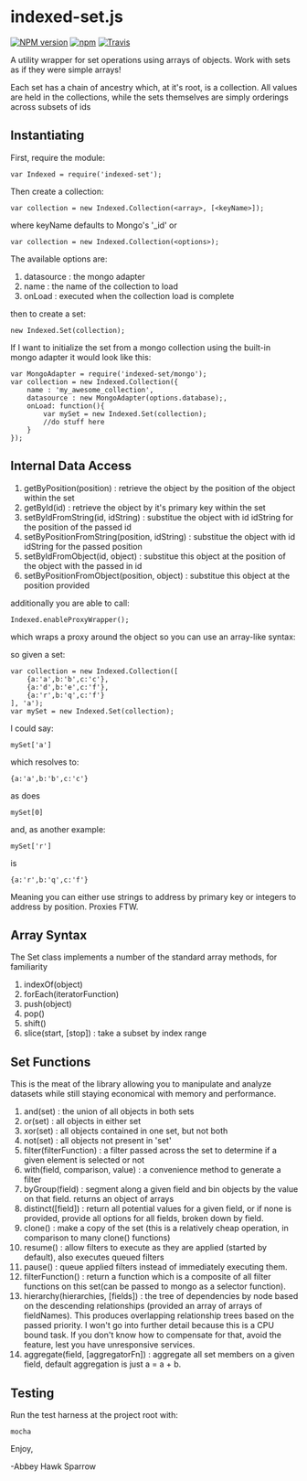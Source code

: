 indexed-set.js
==============
[![NPM version](https://img.shields.io/npm/v/indexed-set.svg)]()
[![npm](https://img.shields.io/npm/dt/indexed-set.svg)]()
[![Travis](https://img.shields.io/travis/khrome/indexed-set.svg)]()

A utility wrapper for set operations using arrays of objects. Work with sets as if they were simple arrays!

Each set has a chain of ancestry which, at it's root, is a collection. All values are held in the collections, while the sets themselves are simply orderings across subsets of ids

Instantiating
-------------

First, require the module:

    var Indexed = require('indexed-set');
    
Then create a collection:

    var collection = new Indexed.Collection(<array>, [<keyName>]);

where keyName defaults to Mongo's '_id' or

    var collection = new Indexed.Collection(<options>);
    
The available options are:

1. datasource : the mongo adapter
2. name : the name of the collection to load
3. onLoad : executed when the collection load is complete

then to create a set:

    new Indexed.Set(collection);
    
If I want to initialize the set from a mongo collection using the built-in mongo adapter it would look like this:

    var MongoAdapter = require('indexed-set/mongo');
    var collection = new Indexed.Collection({
        name : 'my_awesome_collection',
        datasource : new MongoAdapter(options.database);,
        onLoad: function(){
            var mySet = new Indexed.Set(collection);
            //do stuff here
        }
    });

Internal Data Access
--------------------
1. getByPosition(position) : retrieve the object by the position of the object within the set
2. getById(id) : retrieve the object by it's primary key within the set
3. setByIdFromString(id, idString) : substitue the object with id idString for the position of the passed id
4. setByPositionFromString(position, idString) : substitue the object with id idString for the passed position
5. setByIdFromObject(id, object) : substitue this object at the position of the object with the passed in id
6. setByPositionFromObject(position, object) : substitue this object at the position provided

additionally you are able to call:

    Indexed.enableProxyWrapper();
    
which wraps a proxy around the object so you can use an array-like syntax:

so given a set:

    var collection = new Indexed.Collection([
        {a:'a',b:'b',c:'c'},
        {a:'d',b:'e',c:'f'},
        {a:'r',b:'q',c:'f'}
    ], 'a');
    var mySet = new Indexed.Set(collection);
    
I could say:

    mySet['a']
    
which resolves to:

    {a:'a',b:'b',c:'c'}
    
as does

    mySet[0]
    
and, as another example:
    
    mySet['r']
    
is

    {a:'r',b:'q',c:'f'}
    
Meaning you can either use strings to address by primary key or integers to address by position. Proxies FTW.

Array Syntax
------------
The Set class implements a number of the standard array methods, for familiarity

1. indexOf(object)
2. forEach(iteratorFunction)
3. push(object)
4. pop()
5. shift()
6. slice(start, [stop]) : take a subset by index range

Set Functions
-------------
This is the meat of the library allowing you to manipulate and analyze datasets while still staying economical with memory and performance.

1. and(set) : the union of all objects in both sets
2. or(set) : all objects in either set
3. xor(set) : all objects contained in one set, but not both
4. not(set) : all objects not present in 'set'
5. filter(filterFunction) : a filter passed across the set to determine if a given element is selected or not
6. with(field, comparison, value) : a convenience method to generate a filter
7. byGroup(field) : segment along a given field and bin objects by the value on that field. returns an object of arrays
8. distinct([field]) : return all potential values for a given field, or if none is provided, provide all options for all fields, broken down by field.
9. clone() : make a copy of the set (this is a relatively cheap operation, in comparison to many clone() functions)
10. resume() : allow filters to execute as they are applied (started by default), also executes queued filters
11. pause() : queue applied filters instead of immediately executing them.
12. filterFunction() : return a function which is a composite of all filter functions on this set(can be passed to mongo as a selector function).
13. hierarchy(hierarchies, [fields]) : the tree of dependencies by node based on the descending relationships (provided an array of arrays of fieldNames). This produces overlapping relationship trees based on the passed priority. I won't go into further detail because this is a CPU bound task. If you don't know how to compensate for that, avoid the feature, lest you have unresponsive services.
14. aggregate(field, [aggregatorFn]) : aggregate all set members on a given field, default aggregation is just a = a + b.

Testing
-------

Run the test harness at the project root with:

    mocha

Enjoy,

-Abbey Hawk Sparrow